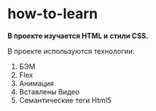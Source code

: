 # how-to-learn

 **В проекте изучается HTML и стили CSS.**

 В проекте используются технологии:
 1. БЭМ
 2. Flex
 3. Анимация
 4. Вставлены Видео
 5. Семантические теги Html5
